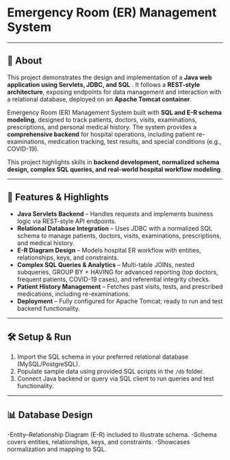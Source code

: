 #  Emergency Room (ER) Management System
---
## 🏥 About  

This project demonstrates the design and implementation of a **Java web application using Servlets, JDBC, and SQL** . It follows a **REST-style architecture**, exposing endpoints for data management and interaction with a relational database, deployed on an **Apache Tomcat container**.

Emergency Room (ER) Management System built with **SQL and E-R schema modeling**, designed to track patients, doctors, visits, examinations, prescriptions, and personal medical history. The system provides a **comprehensive backend** for hospital operations, including patient re-examinations, medication tracking, test results, and special conditions (e.g., COVID-19).  

This project highlights skills in **backend development, normalized schema design, complex SQL queries, and real-world hospital workflow modeling**.

---

## 📂 Features & Highlights

- **Java Servlets Backend** – Handles requests and implements business logic via REST-style API endpoints.
- **Relational Database Integration** – Uses JDBC with a normalized SQL schema to manage patients, doctors, visits, examinations, prescriptions, and medical history.
- **E-R Diagram Design** – Models hospital ER workflow with entities, relationships, keys, and constraints.
- **Complex SQL Queries & Analytics** – Multi-table JOINs, nested subqueries, GROUP BY + HAVING for advanced reporting (top doctors, frequent patients, COVID-19 cases), and referential integrity checks.
- **Patient History Management** – Fetches past visits, tests, and prescribed medications, including re-examinations.
- **Deployment** – Fully configured for Apache Tomcat; ready to run and test backend functionality.


---

## 🛠️ Setup & Run

1. Import the SQL schema in your preferred relational database (MySQL/PostgreSQL).  
2. Populate sample data using provided SQL scripts in the `/db` folder.  
3. Connect Java backend or query via SQL client to run queries and test functionality.  

---

## 📊 Database Design

 -Entity–Relationship Diagram (E-R) included to illustrate schema.
 -Schema covers entities, relationships, keys, and constraints.
 -Showcases normalization and mapping to SQL.




